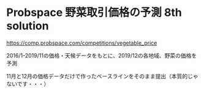 # Probspace 野菜取引価格の予測 8th solution
https://comp.probspace.com/competitions/vegetable_price

2016/1-2019/11の価格・天候データをもとに、2019/12の各地域、野菜の価格を予測

11月と12月の価格データだけで作ったベースラインをそのまま提出（本質的じゃないです・・・）
